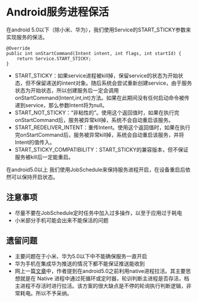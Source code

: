 # Android服务进程保活

在android 5.0以下（除小米、华为），我们使用Service的START_STICKY参数来实现服务的保活。

```
@Override
public int onStartCommand(Intent intent, int flags, int startId) {
    return Service.START_STICKY;
}
```

* START_STICKY：如果service进程被kill掉，保留service的状态为开始状态，但不保留递送的intent对象。随后系统会尝试重新创建service，由于服务状态为开始状态，所以创建服务后一定会调用onStartCommand(Intent,int,int)方法。如果在此期间没有任何启动命令被传递到service，那么参数Intent将为null。
* START\_NOT_STICKY：“非粘性的”。使用这个返回值时，如果在执行完onStartCommand后，服务被异常kill掉，系统不会自动重启该服务。
* START\_REDELIVER_INTENT：重传Intent。使用这个返回值时，如果在执行完onStartCommand后，服务被异常kill掉，系统会自动重启该服务，并将Intent的值传入。
* START\_STICKY\_COMPATIBILITY：START_STICKY的兼容版本，但不保证服务被kill后一定能重启。

在android5.0以上 我们使用JobSchedule来保持服务进程开启，在设备重启后依然可以保持开启状态。

## 注意事项
* 尽量不要在JobSchedule定时任务中加入过多操作，以至于应用过于耗电
* 小米部分手机可能会出来不能保活的问题

## 遗留问题
* 主要问题在于小米、华为5.0以下中不能确保服务一直开启
* 华为手机在集成华为推送的情况下都不能保证推送能收到
* 网上一篇[文章](http://dev.qq.com/topic/57ac4a0ea374c75371c08ce8)中，作者提到在android5.0之前利用native进程拉活。其主要思想就是在 Native 进程中通过死循环或定时器，轮训判断主进程是否存活，档主进程不存活时进行拉活。该方案的很大缺点是不停的轮询执行判断逻辑，非常耗电。所以不予采纳。




